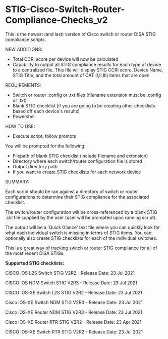 # STIG-Cisco-Switch-Router-Compliance-Checks_v2
This is the newest (and last) version of Cisco switch or router DISA STIG compliance scripts.

NEW ADDITIONS:
- Total CCRI score per device will now be calculated
- Capability to output all STIG compliance results for each type of device to a centralized file. This file will display STIG CCRI score, Device Name, STIG Title, and the total amount of CAT (I,II,III) items that are open

REQUIREMENTS:
- Switch or router .config or .txt files (filename extension must be .config or .txt)
- Blank STIG checklist (if you are going to be creating other checklists based off each device's results)
- Powershell

HOW TO USE:
- Execute script, follow prompts

You will be prompted for the following:
- Filepath of blank STIG checklist (include filename and extension)
- Directory where each switch/router configuration file is stored
- Output directory path
- If you want to create STIG checklists for each network device

SUMMARY:

Each script should be ran against a directory of switch or router configurations to determine their STIG compliance for the associated checklist.

The switch/router configuration will be cross-referenced by a blank STIG .ckl file supplied by the user (user will be prompted upon running script).

The output will be a 'Quick Glance' text file where you can quickly look for what each individual switch is missing in terms of STIG items. You can optionally also create STIG checklists for each of the individual switches.

This is a great way of tracking switch or router STIG compliance for all of the most recent DISA STIGs.

**Supported STIG checklists:**

CISCO IOS L2S Switch STIG V2R2 - Release Date: 23 Jul 2021

CISCO IOS NDM Switch STIG V2R3 - Release Date: 23 Jul 2021

CISCO IOS-XE Switch L2S STIG V2R2 - Release Date: 23 Jul 2021

Cisco IOS-XE Switch NDM STIG V2R3 - Release Date: 23 Jul 2021

Cisco IOS-XE Router NDM STIG V2R3 - Release Date: 23 Jul 2021

Cisco IOS-XE Router RTR STIG V2R2 - Release Date: 23 Apr 2021

CISCO IOS-XE Switch RTR STIG V2R2 - Release Date: 23 Jul 2021
